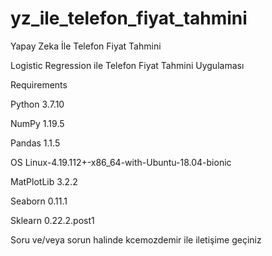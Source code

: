# yz_ile_telefon_fiyat_tahmini
Yapay Zeka İle Telefon Fiyat Tahmini

Logistic Regression ile Telefon Fiyat Tahmini Uygulaması

Requirements

Python 3.7.10

NumPy 1.19.5

Pandas 1.1.5

OS Linux-4.19.112+-x86_64-with-Ubuntu-18.04-bionic

MatPlotLib 3.2.2

Seaborn 0.11.1

Sklearn 0.22.2.post1

Soru ve/veya sorun halinde kcemozdemir ile iletişime geçiniz
